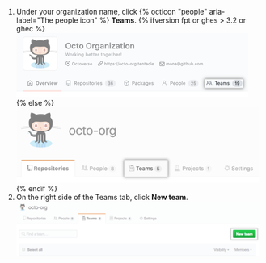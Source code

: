 1. Under your organization name, click {% octicon "people" aria-label="The people icon" %} **Teams**.
  {% ifversion fpt or ghes > 3.2 or ghec %}
  ![Teams tab](/assets/images/help/organizations/organization-teams-tab-with-overview.png)
  {% else %}
  ![Teams tab](/assets/images/help/organizations/organization-teams-tab.png)
  {% endif %}
1. On the right side of the Teams tab, click **New team**.
  ![New team button](/assets/images/help/teams/new-team-button.png)
